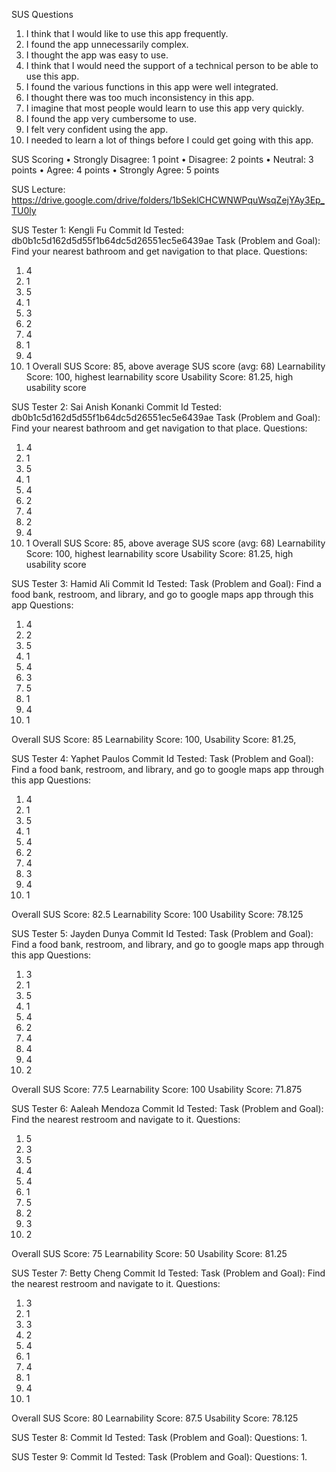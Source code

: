SUS Questions
1. I think that I would like to use this app frequently.
2. I found the app unnecessarily complex.
3. I thought the app was easy to use.
4. I think that I would need the support of a technical person to be able to use this app.
5. I found the various functions in this app were well integrated.
6. I thought there was too much inconsistency in this app.
7. I imagine that most people would learn to use this app very quickly.
8. I found the app very cumbersome to use.
9. I felt very confident using the app.
10. I needed to learn a lot of things before I could get going with this app.

SUS Scoring
• Strongly Disagree: 1 point
• Disagree: 2 points
• Neutral: 3 points
• Agree: 4 points
• Strongly Agree: 5 points

SUS Lecture: https://drive.google.com/drive/folders/1bSeklCHCWNWPquWsqZejYAy3Ep_TU0ly

SUS Tester 1: Kengli Fu
Commit Id Tested: db0b1c5d162d5d55f1b64dc5d26551ec5e6439ae
Task (Problem and Goal): Find your nearest bathroom and get navigation to that place.
Questions:
1. 4
2. 1
3. 5
4. 1
5. 3
6. 2
7. 4
8. 1
9. 4
10. 1
Overall SUS Score: 85, above average SUS score (avg: 68)
Learnability Score: 100, highest learnability score
Usability Score: 81.25, high usability score

SUS Tester 2: Sai Anish Konanki
Commit Id Tested: db0b1c5d162d5d55f1b64dc5d26551ec5e6439ae
Task (Problem and Goal): Find your nearest bathroom and get navigation to that place.
Questions:
1. 4
2. 1
3. 5
4. 1
5. 4
6. 2
7. 4
8. 2
9. 4
10. 1
Overall SUS Score: 85, above average SUS score (avg: 68)
Learnability Score: 100, highest learnability score
Usability Score: 81.25, high usability score

SUS Tester 3: Hamid Ali
Commit Id Tested:
Task (Problem and Goal): Find a food bank, restroom, and library, and go to google maps app through this app
Questions:
1. 4
2. 2
3. 5
4. 1
5. 4
6. 3
7. 5
8. 1
9. 4
10. 1

Overall SUS Score: 85
Learnability Score: 100,
Usability Score: 81.25,


SUS Tester 4: Yaphet Paulos
Commit Id Tested:
Task (Problem and Goal): Find a food bank, restroom, and library, and go to google maps app through this app
Questions:
1. 4
2. 1
3. 5
4. 1
5. 4
6. 2
7. 4
8. 3
9. 4
10. 1

Overall SUS Score: 82.5
Learnability Score: 100
Usability Score: 78.125


SUS Tester 5: Jayden Dunya
Commit Id Tested:
Task (Problem and Goal): Find a food bank, restroom, and library, and go to google maps app through this app
Questions:
1. 3
2. 1
3. 5
4. 1
5. 4
6. 2
7. 4
8. 4
9. 4
10. 2

Overall SUS Score: 77.5
Learnability Score: 100
Usability Score: 71.875

SUS Tester 6: Aaleah Mendoza
Commit Id Tested:
Task (Problem and Goal): Find the nearest restroom and navigate to it.
Questions:
1. 5
2. 3
3. 5
4. 4
5. 4
6. 1
7. 5
8. 2
9. 3
10. 2

Overall SUS Score: 75
Learnability Score: 50
Usability Score: 81.25


SUS Tester 7: Betty Cheng
Commit Id Tested:
Task (Problem and Goal): Find the nearest restroom and navigate to it.
Questions:
1. 3
2. 1
3. 3
4. 2
5. 4
6. 1
7. 4
8. 1
9. 4
10. 1

Overall SUS Score: 80
Learnability Score: 87.5
Usability Score: 78.125

SUS Tester 8:
Commit Id Tested:
Task (Problem and Goal):
Questions:
1.

SUS Tester 9:
Commit Id Tested:
Task (Problem and Goal):
Questions:
1.
